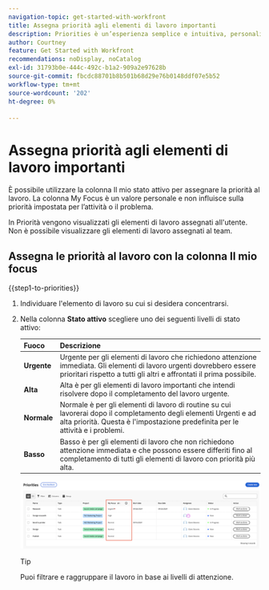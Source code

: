 ```yaml
---
navigation-topic: get-started-with-workfront
title: Assegna priorità agli elementi di lavoro importanti
description: Priorities è un’esperienza semplice e intuitiva, personalizzata per i titolari delle attività.
author: Courtney
feature: Get Started with Workfront
recommendations: noDisplay, noCatalog
exl-id: 31793b0e-444c-492c-b1a2-909a2e97628b
source-git-commit: fbcdc88701b8b501b68d29e76b0148ddf07e5b52
workflow-type: tm+mt
source-wordcount: '202'
ht-degree: 0%

---
```


# Assegna priorità agli elementi di lavoro importanti

È possibile utilizzare la colonna Il mio stato attivo per assegnare la priorità al lavoro. La colonna My Focus è un valore personale e non influisce sulla priorità impostata per l’attività o il problema.

In Priorità vengono visualizzati gli elementi di lavoro assegnati all&#39;utente. Non è possibile visualizzare gli elementi di lavoro assegnati al team.

## Assegna le priorità al lavoro con la colonna Il mio focus

{{step1-to-priorities}}

1. Individuare l&#39;elemento di lavoro su cui si desidera concentrarsi.
1. Nella colonna **Stato attivo** scegliere uno dei seguenti livelli di stato attivo:

   | Fuoco | Descrizione |
   |-----------|-------------|
   | **Urgente** | Urgente per gli elementi di lavoro che richiedono attenzione immediata. Gli elementi di lavoro urgenti dovrebbero essere prioritari rispetto a tutti gli altri e affrontati il prima possibile. |
   | **Alta** | Alta è per gli elementi di lavoro importanti che intendi risolvere dopo il completamento del lavoro urgente. |
   | **Normale** | Normale è per gli elementi di lavoro di routine su cui lavorerai dopo il completamento degli elementi Urgenti e ad alta priorità. Questa è l&#39;impostazione predefinita per le attività e i problemi. |
   | **Basso** | Basso è per gli elementi di lavoro che non richiedono attenzione immediata e che possono essere differiti fino al completamento di tutti gli elementi di lavoro con priorità più alta. |

   ![Stato attivo](assets/my-focus-new.png)

   >[!TIP]
   >
   >Puoi filtrare e raggruppare il lavoro in base ai livelli di attenzione.
